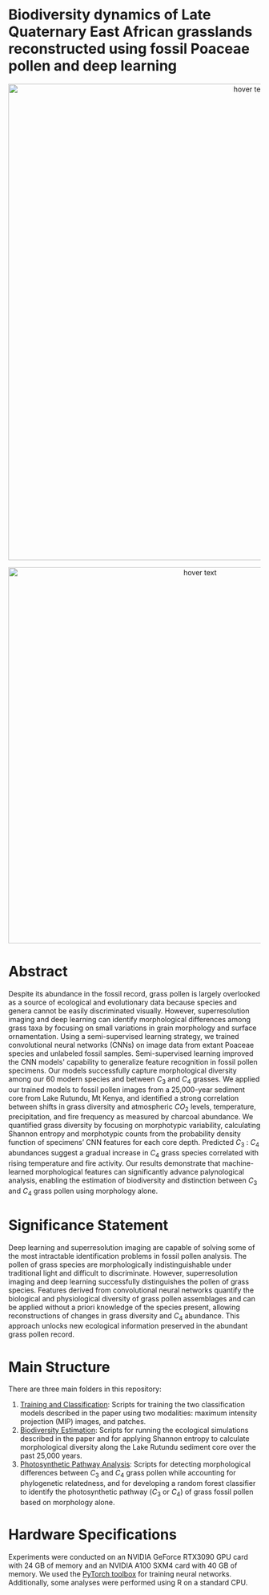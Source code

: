 # Biodiversity dynamics of Late Quaternary East African grasslands reconstructed using fossil Poaceae pollen and deep learning 

<p align="center">
  <img src="https://github.com/madaime2/Pollen_Biodiversity_Reconstruction/blob/main/Grass_Project_Figures/Fig1_Grass_Pollen_Project.png" width="950" title="hover text">
</p>

<p align="center">
  <img src="https://github.com/madaime2/Pollen_Biodiversity_Reconstruction/blob/main/Grass_Project_Figures/Figs2_4_Grass_Pollen_Project.png" width="750" title="hover text">
</p>
  
# Abstract
Despite its abundance in the fossil record, grass pollen is largely overlooked as a source of ecological and evolutionary data because species and genera cannot be easily discriminated visually. However, superresolution imaging and deep learning can identify morphological differences among grass taxa by focusing on small variations in grain morphology and surface ornamentation. Using a semi-supervised learning strategy, we trained convolutional neural networks (CNNs) on image data from extant Poaceae species and unlabeled fossil samples. Semi-supervised learning improved the CNN models' capability to generalize feature recognition in fossil pollen specimens. Our models successfully capture morphological diversity among our 60 modern species and between $C_3$ and $C_4$ grasses. We applied our trained models to fossil pollen images from a 25,000-year sediment core from Lake Rutundu, Mt Kenya, and identified a strong correlation between shifts in grass diversity and atmospheric $CO_2$ levels, temperature, precipitation, and fire frequency as measured by charcoal abundance. We quantified grass diversity by focusing on morphotypic variability, calculating Shannon entropy and morphotypic counts from the probability density function of specimens’ CNN features for each core depth. Predicted $C_3$ : $C_4$ abundances suggest a gradual increase in $C_4$ grass species correlated with rising temperature and fire activity. Our results demonstrate that machine-learned morphological features can significantly advance palynological analysis, enabling the estimation of biodiversity and distinction between $C_3$ and $C_4$ grass pollen using morphology alone.

# Significance Statement 
Deep learning and superresolution imaging are capable of solving some of the most intractable identification problems in fossil pollen analysis. The pollen of grass species are morphologically indistinguishable under traditional light and difficult to discriminate. However, superresolution imaging and deep learning successfully distinguishes the pollen of grass species. Features derived from convolutional neural networks quantify the biological and physiological diversity of grass pollen assemblages and can be applied without a priori knowledge of the species present, allowing reconstructions of changes in grass diversity and $C_4$ abundance. This approach unlocks new ecological information preserved in the abundant grass pollen record.

# Main Structure 
There are three main folders in this repository:
1. [Training and Classification](https://github.com/madaime2/Novel_Pollen_Phylogenetic_Placement/tree/main/01_Training_and_Classification): Scripts for training the two classification models described in the paper using two modalities: maximum intensity projection (MIP) images, and patches.
2. [Biodiversity Estimation](https://github.com/madaime2/Novel_Pollen_Phylogenetic_Placement/tree/main/02_Biodiversity_Estimation): Scripts for running the ecological simulations described in the paper and for applying Shannon entropy to calculate morphological diversity along the Lake Rutundu sediment core over the past 25,000 years. 
3. [Photosynthetic Pathway Analysis](https://github.com/madaime2/Novel_Pollen_Phylogenetic_Placement/tree/main/03_Photosynthetic_Pathway_Analysis): Scripts for detecting morphological differences between $C_3$ and $C_4$ grass pollen while accounting for phylogenetic relatedness, and for developing a random forest classifier to identify the photosynthetic pathway ($C_3$ or $C_4$) of grass fossil pollen based on morphology alone. 

# Hardware Specifications
Experiments were conducted on an NVIDIA GeForce RTX3090 GPU card with 24 GB of memory and an NVIDIA A100 SXM4 card with 40 GB of memory. We used the [PyTorch toolbox](https://pytorch.org/) for training neural networks. Additionally, some analyses were performed using R on a standard CPU. 

